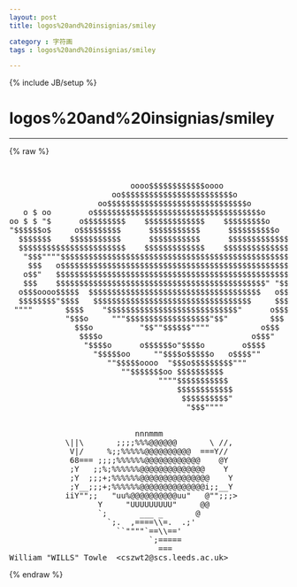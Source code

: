 ```yaml
---
layout: post
title: logos%20and%20insignias/smiley
category : 字符画
tags : logos%20and%20insignias/smiley
---
```

{% include JB/setup %}
# logos%20and%20insignias/smiley
---
{% raw %}
<pre>


                          oooo$$$$$$$$$$$$oooo
                      oo$$$$$$$$$$$$$$$$$$$$$$$$o
                   oo$$$$$$$$$$$$$$$$$$$$$$$$$$$$$$o         o$   $$ o$
   o $ oo        o$$$$$$$$$$$$$$$$$$$$$$$$$$$$$$$$$$$$o       $$ $$ $$o$
oo $ $ &quot;$      o$$$$$$$$$    $$$$$$$$$$$$$    $$$$$$$$$o       $$$o$$o$
&quot;$$$$$$o$     o$$$$$$$$$      $$$$$$$$$$$      $$$$$$$$$$o    $$$$$$$$
  $$$$$$$    $$$$$$$$$$$      $$$$$$$$$$$      $$$$$$$$$$$$$$$$$$$$$$$
  $$$$$$$$$$$$$$$$$$$$$$$    $$$$$$$$$$$$$    $$$$$$$$$$$$$$  &quot;&quot;&quot;$$$
   &quot;$$$&quot;&quot;&quot;&quot;$$$$$$$$$$$$$$$$$$$$$$$$$$$$$$$$$$$$$$$$$$$$$$$$$     &quot;$$$
    $$$   o$$$$$$$$$$$$$$$$$$$$$$$$$$$$$$$$$$$$$$$$$$$$$$$$$$     &quot;$$$o
   o$$&quot;   $$$$$$$$$$$$$$$$$$$$$$$$$$$$$$$$$$$$$$$$$$$$$$$$$$$       $$$o
   $$$    $$$$$$$$$$$$$$$$$$$$$$$$$$$$$$$$$$$$$$$$$$$$$&quot; &quot;$$$$$$ooooo$$$$o
  o$$$oooo$$$$$  $$$$$$$$$$$$$$$$$$$$$$$$$$$$$$$$$$$$$   o$$$$$$$$$$$$$$$$$
  $$$$$$$$&quot;$$$$   $$$$$$$$$$$$$$$$$$$$$$$$$$$$$$$$$$     $$$$&quot;&quot;&quot;&quot;&quot;&quot;&quot;&quot;
 &quot;&quot;&quot;&quot;       $$$$    &quot;$$$$$$$$$$$$$$$$$$$$$$$$$$$$&quot;      o$$$
            &quot;$$$o     &quot;&quot;&quot;$$$$$$$$$$$$$$$$$$&quot;$$&quot;         $$$
              $$$o          &quot;$$&quot;&quot;$$$$$$&quot;&quot;&quot;&quot;           o$$$
               $$$$o                                o$$$&quot;
                &quot;$$$$o      o$$$$$$o&quot;$$$$o        o$$$$
                  &quot;$$$$$oo     &quot;&quot;$$$$o$$$$$o   o$$$$&quot;&quot;
                     &quot;&quot;$$$$$oooo  &quot;$$$o$$$$$$$$$&quot;&quot;&quot;
                        &quot;&quot;$$$$$$$oo $$$$$$$$$$
                                &quot;&quot;&quot;&quot;$$$$$$$$$$$
                                    $$$$$$$$$$$$
                                     $$$$$$$$$$&quot;
                                      &quot;$$$&quot;&quot;&quot;&quot;


                           nnnmmm
            \||\       ;;;;%%%@@@@@@       \ //,
             V|/     %;;%%%%%@@@@@@@@@@  ===Y//
             68=== ;;;;%%%%%%@@@@@@@@@@@@    @Y
             ;Y   ;;%;%%%%%%@@@@@@@@@@@@@@    Y
             ;Y  ;;;+;%%%%%%@@@@@@@@@@@@@@@    Y
             ;Y__;;;+;%%%%%%@@@@@@@@@@@@@@i;;__Y
            iiY&quot;&quot;;;   &quot;uu%@@@@@@@@@@uu&quot;   @&quot;&quot;;;;&gt;
                   Y     &quot;UUUUUUUUU&quot;     @@
                   `;       ___ _       @
                     `;.  ,====\\=.  .;&#039;
                       ``&quot;&quot;&quot;&quot;`==\\==&#039;
                              `;=====
                                ===   
William &quot;WILLS&quot; Towle  &lt;cszwt2@scs.leeds.ac.uk&gt; </pre>
{% endraw %}
